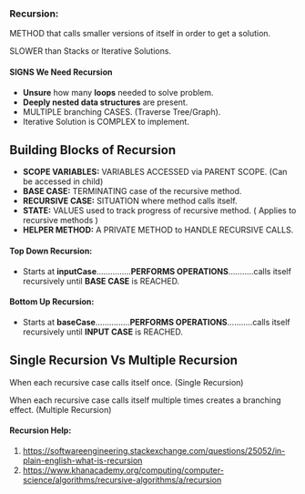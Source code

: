 
### Recursion:
METHOD that calls smaller versions of itself in order to get a solution.

SLOWER than Stacks or Iterative Solutions.

#### SIGNS We Need Recursion
* **Unsure** how many **loops** needed to solve problem.
* **Deeply nested data structures** are present.
* MULTIPLE branching CASES. (Traverse Tree/Graph).
* Iterative Solution is COMPLEX to implement.


## Building Blocks of Recursion
* **SCOPE VARIABLES:** VARIABLES ACCESSED via PARENT SCOPE. (Can be accessed in child)
* **BASE CASE:** TERMINATING case of the recursive method.
* **RECURSIVE CASE:** SITUATION where method calls itself.
* **STATE:** VALUES used to track progress of recursive method. ( Applies to recursive methods )
* **HELPER METHOD:** A PRIVATE METHOD to HANDLE RECURSIVE CALLS.

#### Top Down Recursion:
* Starts at **inputCase**...............**PERFORMS OPERATIONS**...........calls itself recursively until **BASE CASE** is REACHED.

#### Bottom Up Recursion:
* Starts at **baseCase**...............**PERFORMS OPERATIONS**...........calls itself recursively until **INPUT CASE** is REACHED.


## Single Recursion Vs Multiple Recursion
When each recursive case calls itself once. (Single Recursion)

When each recursive case calls itself multiple times creates a branching effect. (Multiple Recursion)


#### Recursion Help:
1. https://softwareengineering.stackexchange.com/questions/25052/in-plain-english-what-is-recursion
2. https://www.khanacademy.org/computing/computer-science/algorithms/recursive-algorithms/a/recursion